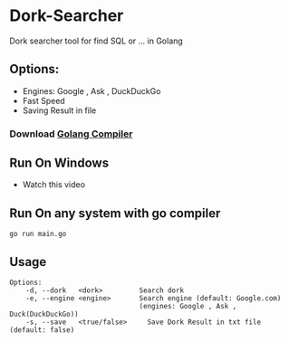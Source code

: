 # Dork-Searcher
Dork searcher tool for find SQL or ... in Golang

## Options:
* Engines: Google , Ask , DuckDuckGo
* Fast Speed
* Saving Result in file

### Download [Golang Compiler](https://go.dev/dl/)

## Run On Windows

* Watch this video

## Run On any system with go compiler

```
go run main.go
```

## Usage

```
Options:
	-d, --dork   <dork>         Search dork
	-e, --engine <engine>       Search engine (default: Google.com)
								(engines: Google , Ask , Duck(DuckDuckGo))	
	-s, --save   <true/false>     Save Dork Result in txt file (default: false)
```
